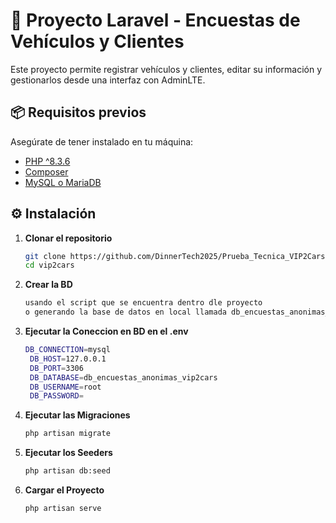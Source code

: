 # 🚀 Proyecto Laravel - Encuestas de Vehículos y Clientes

Este proyecto permite registrar vehículos y clientes, editar su información y gestionarlos desde una interfaz con AdminLTE.

## 📦 Requisitos previos

Asegúrate de tener instalado en tu máquina:

- [PHP ^8.3.6](https://www.php.net/)
- [Composer](https://getcomposer.org/)
- [MySQL o MariaDB](https://www.mysql.com/)
## ⚙️ Instalación

1. **Clonar el repositorio**
   ```bash
   git clone https://github.com/DinnerTech2025/Prueba_Tecnica_VIP2Carss.git
   cd vip2cars
3. **Crear la BD**
   ```bash
   usando el script que se encuentra dentro dle proyecto
   o generando la base de datos en local llamada db_encuestas_anonimas_vip2cars

3. **Ejecutar la Coneccion en BD en el .env**
   ```bash
   DB_CONNECTION=mysql
    DB_HOST=127.0.0.1
    DB_PORT=3306
    DB_DATABASE=db_encuestas_anonimas_vip2cars
    DB_USERNAME=root
    DB_PASSWORD=
4. **Ejecutar las Migraciones**
   ```bash
   php artisan migrate

5. **Ejecutar los Seeders**
   ```bash
   php artisan db:seed
6. **Cargar el Proyecto**
   ```bash
   php artisan serve   

